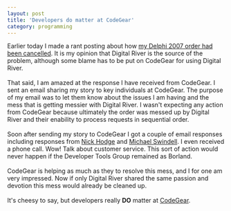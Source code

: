 ```yaml
---
layout: post
title: 'Developers do matter at CodeGear'
category: programming
---
```


Earlier today I made a rant posting about how <a href="http://www.thecave.com/archive/2007/03/19/why_i_will_never_preorder_from_codegear_again.aspx">my Delphi 2007 order had been cancelled</a>.  It is my opinion that Digital River is the source of the problem, although some blame has to be put on CodeGear for using Digital River.<br /><br />That said, I am amazed at the response I have received from CodeGear.  I sent an email sharing my story to key individuals at CodeGear.  The purpose of my email was to let them know about the issues I am having and the mess that is getting messier with Digital River.  I wasn't expecting any action from CodeGear because ultimately the order was messed up by Digital River and their enability to process requests in sequential order.<br /><br />Soon after sending my story to CodeGear I got a couple of email responses including responses from <a href="http://blogs.codegear.com/nickhodges/">Nick Hodge</a> and <a href="http://blogs.codegear.com/michaelswindell/">Michael Swindell</a>.  I even received a phone call.  Wow!  Talk about customer service.  This sort of action would never happen if the Developer Tools Group remained as Borland.<br /><br />CodeGear is helping as much as they to resolve this mess, and I for one am very impressed.  Now if only Digital River shared the same passion and devotion this mess would already be cleaned up.<br /><br />It's cheesy to say, but developers really <b>DO</b> matter at <a href="http://www.codegear.com/">CodeGear</a>.
